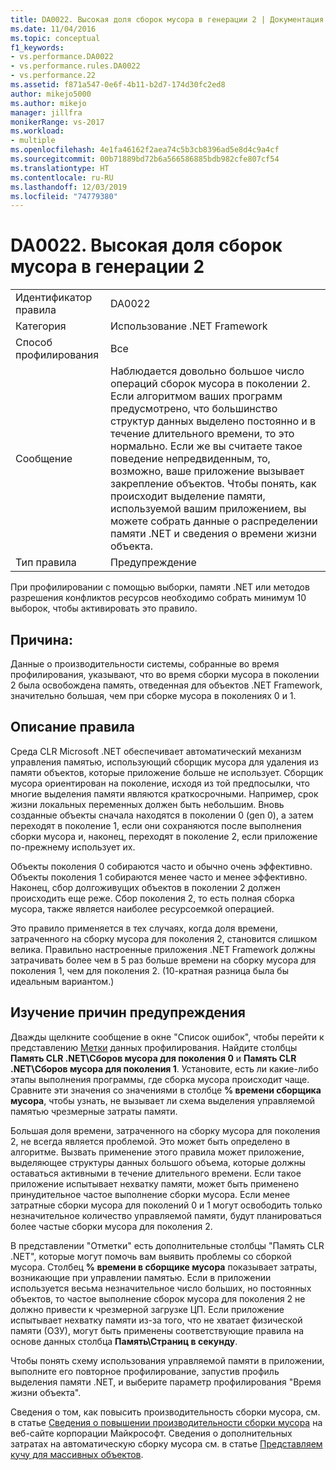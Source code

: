 ```yaml
---
title: DA0022. Высокая доля сборок мусора в генерации 2 | Документация Майкрософт
ms.date: 11/04/2016
ms.topic: conceptual
f1_keywords:
- vs.performance.DA0022
- vs.performance.rules.DA0022
- vs.performance.22
ms.assetid: f871a547-0e6f-4b11-b2d7-174d30fc2ed8
author: mikejo5000
ms.author: mikejo
manager: jillfra
monikerRange: vs-2017
ms.workload:
- multiple
ms.openlocfilehash: 4e1fa46162f2aea74c5b3cb8396ad5e8d4c9a4cf
ms.sourcegitcommit: 00b71889bd72b6a566586885bdb982cfe807cf54
ms.translationtype: HT
ms.contentlocale: ru-RU
ms.lasthandoff: 12/03/2019
ms.locfileid: "74779380"
---
```

# <a name="da0022-high-rate-of-gen-2-garbage-collections"></a>DA0022. Высокая доля сборок мусора в генерации 2

|||
|-|-|
|Идентификатор правила|DA0022|
|Категория|Использование .NET Framework|
|Способ профилирования|Все|
|Сообщение|Наблюдается довольно большое число операций сборок мусора в поколении 2. Если алгоритмом ваших программ предусмотрено, что большинство структур данных выделено постоянно и в течение длительного времени, то это нормально. Если же вы считаете такое поведение непредвиденным, то, возможно, ваше приложение вызывает закрепление объектов. Чтобы понять, как происходит выделение памяти, используемой вашим приложением, вы можете собрать данные о распределении памяти .NET и сведения о времени жизни объекта.|
|Тип правила|Предупреждение|

 При профилировании с помощью выборки, памяти .NET или методов разрешения конфликтов ресурсов необходимо собрать минимум 10 выборок, чтобы активировать это правило.

## <a name="cause"></a>Причина:
 Данные о производительности системы, собранные во время профилирования, указывают, что во время сборки мусора в поколении 2 была освобождена память, отведенная для объектов .NET Framework, значительно большая, чем при сборке мусора в поколениях 0 и 1.

## <a name="rule-description"></a>Описание правила
 Среда CLR Microsoft .NET обеспечивает автоматический механизм управления памятью, использующий сборщик мусора для удаления из памяти объектов, которые приложение больше не использует. Сборщик мусора ориентирован на поколение, исходя из той предпосылки, что многие выделения памяти являются краткосрочными. Например, срок жизни локальных переменных должен быть небольшим. Вновь созданные объекты сначала находятся в поколении 0 (gen 0), а затем переходят в поколение 1, если они сохраняются после выполнения сборки мусора и, наконец, переходят в поколение 2, если приложение по-прежнему использует их.

 Объекты поколения 0 собираются часто и обычно очень эффективно. Объекты поколения 1 собираются менее часто и менее эффективно. Наконец, сбор долгоживущих объектов в поколении 2 должен происходить еще реже. Сбор поколения 2, то есть полная сборка мусора, также является наиболее ресурсоемкой операцией.

 Это правило применяется в тех случаях, когда доля времени, затраченного на сборку мусора для поколения 2, становится слишком велика. Правильно настроенные приложения .NET Framework должны затрачивать более чем в 5 раз больше времени на сборку мусора для поколения 1, чем для поколения 2. (10-кратная разница была бы идеальным вариантом.)

## <a name="how-to-investigate-a-warning"></a>Изучение причин предупреждения
 Дважды щелкните сообщение в окне "Список ошибок", чтобы перейти к представлению [Метки](../profiling/marks-view.md) данных профилирования. Найдите столбцы **Память CLR .NET\\Сборов мусора для поколения 0** и **Память CLR .NET\\Сборов мусора для поколения 1**. Установите, есть ли какие-либо этапы выполнения программы, где сборка мусора происходит чаще. Сравните эти значения со значениями в столбце **% времени сборщика мусора**, чтобы узнать, не вызывает ли схема выделения управляемой памятью чрезмерные затраты памяти.

 Большая доля времени, затраченного на сборку мусора для поколения 2, не всегда является проблемой. Это может быть определено в алгоритме. Вызвать применение этого правила может приложение, выделяющее структуры данных большого объема, которые должны оставаться активными в течение длительного времени. Если такое приложение испытывает нехватку памяти, может быть применено принудительное частое выполнение сборки мусора. Если менее затратные сборки мусора для поколений 0 и 1 могут освободить только незначительное количество управляемой памяти, будут планироваться более частые сборки мусора для поколения 2.

 В представлении "Отметки" есть дополнительные столбцы "Память CLR .NET", которые могут помочь вам выявить проблемы со сборкой мусора. Столбец **% времени в сборщике мусора** показывает затраты, возникающие при управлении памятью. Если в приложении используется весьма незначительное число больших, но постоянных объектов, то частое выполнение сборок мусора для поколения 2 не должно привести к чрезмерной загрузке ЦП. Если приложение испытывает нехватку памяти из-за того, что не хватает физической памяти (ОЗУ), могут быть применены соответствующие правила на основе данных столбца **Память\Страниц в секунду**.

 Чтобы понять схему использования управляемой памяти в приложении, выполните его повторное профилирование, запустив профиль выделения памяти .NET, и выберите параметр профилирования "Время жизни объекта".

 Сведения о том, как повысить производительность сборки мусора, см. в статье [Сведения о повышении производительности сборки мусора](/previous-versions/dotnet/articles/ms973837(v=msdn.10)) на веб-сайте корпорации Майкрософт. Сведения о дополнительных затратах на автоматическую сборку мусора см. в статье [Представляем кучу для массивных объектов](https://msdn.microsoft.com/magazine/cc534993.aspx).
